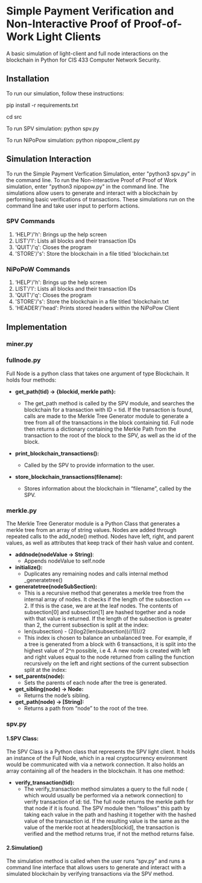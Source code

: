 # Simple Payment Verification and Non-Interactive Proof of Proof-of-Work Light Clients

A basic simulation of light-client and full node interactions on the blockchain in Python for CIS 433 Computer Network Security.

## Installation

To run our simulation, follow these instructions:

pip install -r requirements.txt

cd src

To run SPV simulation:
python spv.py 

To run NiPoPow simulation:
python nipopow_client.py

## Simulation Interaction

To run the Simple Payment Verfication Simulation, enter "python3 spv.py" in the command line. 
To run the Non-interactive Proof of Proof of Work simulation, enter "python3 nipopow.py" in the command line.
The simulations allow users to generate and interact with a blockchain by performing basic verifications of
transactions.  These simulations run on the command line and take user input to perform actions.

### SPV Commands

1. ‘HELP'/'h': Brings up the help screen
2. LIST'/'l': Lists all blocks and their transaction IDs
3. 'QUIT'/'q': Closes the program
4. 'STORE'/'s': Store the blockchain in a file titled 'blockchain.txt

### NiPoPoW Commands

1. ‘HELP'/'h': Brings up the help screen
2. LIST'/'l': Lists all blocks and their transaction IDs
3. 'QUIT'/'q': Closes the program
4. 'STORE'/'s': Store the blockchain in a file titled 'blockchain.txt
5. 'HEADER'/'head': Prints stored headers within the NiPoPow Client

## Implementation

### **miner.py**

### **fullnode.py**
Full Node is a python class that takes one argument of type Blockchain.  It holds four methods:
- **get_path(tid) -> {blockid, merkle path}:**
    - The get_path method is called by the SPV module, and searches the blockchain for a transaction with ID = tid.  If the transaction is found, calls are made to the Merkle Tree Generator module to generate a tree from all of the transactions in the block containing tid.  Full node then returns a dictionary containing the Merkle Path from the transaction to the root of the block to the SPV, as well as the id of the block.

- **print_blockchain_transactions():**
    - Called by the SPV to provide information to the user.
- **store_blockchain_transactions(filename):**
	- Stores information about the blockchain in “filename”, called by the SPV.

### **merkle.py**
The Merkle Tree Generator module is a Python Class that generates a merkle tree from an array of string values.  Nodes are added through repeated calls to the add_node() method.  Nodes have left, right, and parent values, as well as attributes that keep track of their hash value and content.  
- **addnode(nodeValue -> String)**: 
    - Appends nodeValue to self.node
- **initialize():** 
    - Duplicates any remaining nodes and calls internal method _generatetree()
- **generatetree(nodeSubSection):** 
    - This is a recursive method that generates a merkle tree from the internal array of nodes.  It checks if the length of the subsection == 2.  If this is the case, we are at the leaf nodes. The contents of subsection[0] and subsection[1] are hashed together and a node with that value is returned.  If the length of the subsection is greater than 2, the current subsection is split at the index:
    - len(subsection) - (2(log2(len(subsection))//1))//2
    - This index is chosen to balance an unbalanced tree. For example, if a tree is generated from a block with 6 transactions, it is split into the highest value of 2^n possible, i.e 4.  A new node is created with left and right values equal to the node returned from calling the function recursively on the left and right sections of the current subsection split at the index:
- **set_parents(node):** 
    - Sets the parents of each node after the tree is generated.
- **get_sibling(node) -> Node:**
	- Returns the node’s sibling.
- **get_path(node) -> [String]:**
	- Returns a path from “node” to the root of the tree.

### spv.py

#### **1.SPV Class:**
The SPV Class is a Python class that represents the SPV light client.  It holds an instance of the Full Node, which in a real cryptocurrency environment would be communicated with via a network connection. It also holds an array containing all of the headers in the blockchain.  It has one method:
- **verify_transaction(tid):**
    - The verify_transaction method simulates a query to the full node ( which would usually be performed via a network connection) to verify transaction of id: tid.  The full node returns the merkle path for that node if it is found.  The SPV module then “follows” this path by taking each value in the path and hashing it together with the hashed value of the transaction id. 
    If the resulting value is the same as the value of the merkle root at headers[blockid], the transaction is verified and the method returns true, if not the method returns false.
#### **2.Simulation()**
The simulation method is called when the user runs “spv.py” and runs a command line interface that allows users to generate and interact with a simulated blockchain by verifying transactions via the SPV method. 
